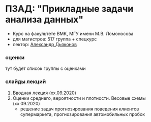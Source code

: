 # ПЗАД: "Прикладные задачи анализа данных"

* Курс на факультете ВМК, МГУ имени М.В. Ломоносова
* для магистров: 517 группа + спецкурс
* лектор: [Александр Дьяконов](https://dyakonov.org/ag/)

### оценки

тут будет список группы с оценками

### слайды лекций


1. Вводная лекция (xx.09.2020)
2. Оценки среднего, вероятности и плотности. Весовые схемы (xx.09.2020)
   + решение задач прогнозирования поведения клиентов супермаркета, прогнозирования автомобильных пробок
